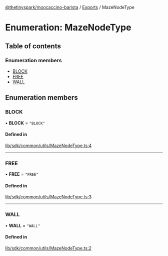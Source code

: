 [@thetinyspark/moocaccino-barista](../README.md) / [Exports](../modules.md) / MazeNodeType

# Enumeration: MazeNodeType

## Table of contents

### Enumeration members

- [BLOCK](MazeNodeType.md#block)
- [FREE](MazeNodeType.md#free)
- [WALL](MazeNodeType.md#wall)

## Enumeration members

### BLOCK

• **BLOCK** = `"BLOCK"`

#### Defined in

[lib/sdk/common/utils/MazeNodeType.ts:4](https://github.com/thetinyspark/barista/blob/93f33857/lib/sdk/common/utils/MazeNodeType.ts#L4)

___

### FREE

• **FREE** = `"FREE"`

#### Defined in

[lib/sdk/common/utils/MazeNodeType.ts:3](https://github.com/thetinyspark/barista/blob/93f33857/lib/sdk/common/utils/MazeNodeType.ts#L3)

___

### WALL

• **WALL** = `"WALL"`

#### Defined in

[lib/sdk/common/utils/MazeNodeType.ts:2](https://github.com/thetinyspark/barista/blob/93f33857/lib/sdk/common/utils/MazeNodeType.ts#L2)
